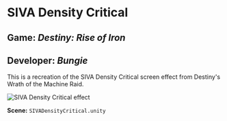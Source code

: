 # SIVA Density Critical
## Game: *Destiny: Rise of Iron*
## Developer: *Bungie*
This is a recreation of the SIVA Density Critical screen effect from Destiny's Wrath of the Machine Raid.

![SIVA Density Critical effect](../../previews/SIVADensityCritical.gif)

**Scene:**
`SIVADensityCritical.unity`